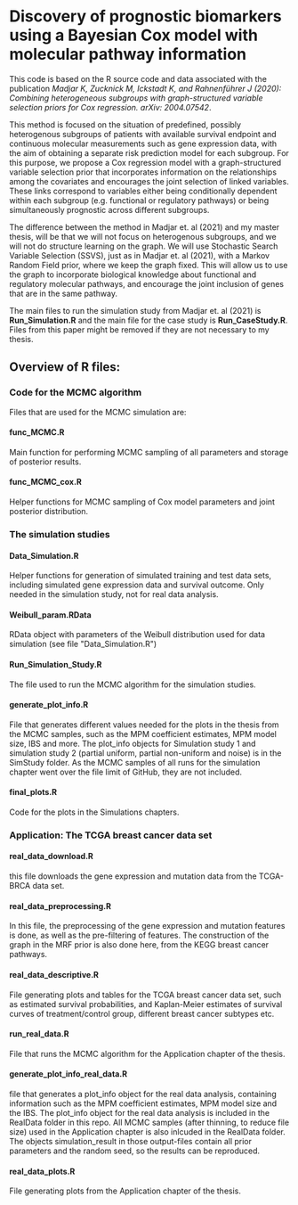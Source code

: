 # Discovery of prognostic biomarkers using a Bayesian Cox model with molecular pathway information

This code is based on the R source code and data associated with the publication *Madjar K, Zucknick M, Ickstadt K, and Rahnenführer J (2020): Combining heterogeneous subgroups with graph-structured variable selection priors for Cox regression. arXiv: 2004.07542*.

This method is focused on the situation of predefined, possibly heterogenous subgroups of patients with available survival endpoint and continuous molecular measurements such as gene expression
data, with the aim of obtaining a separate risk prediction model for each subgroup.
For this purpose, we propose a Cox regression model with a graph-structured variable selection prior that incorporates information on the relationships among the covariates and encourages the joint selection of linked variables.
These links correspond to variables either being conditionally dependent within each subgroup (e.g. functional or regulatory pathways) or being simultaneously prognostic across different subgroups.

The difference between the method in Madjar et. al (2021) and my master thesis, will be that we will not focus on heterogenous subgroups, and we will not do structure learning on the graph.
We will use Stochastic Search Variable Selection (SSVS), just as in Madjar et. al (2021), with a Markov Random Field prior, where we keep the graph fixed. This will allow us to use the
graph to incorporate biological knowledge about functional and regulatory molecular pathways, and encourage the joint inclusion of genes that are in the same pathway.

The main files to run the simulation study from Madjar et. al (2021) is **Run_Simulation.R** and the main file for the case study is **Run_CaseStudy.R**. Files from
this paper might be removed if they are not necessary to my thesis.

## Overview of R files:

### Code for the MCMC algorithm
Files that are used for the MCMC simulation are:

#### func_MCMC.R
Main function for performing MCMC sampling of all parameters and storage of posterior results.

#### func_MCMC_cox.R
Helper functions for MCMC sampling of Cox model parameters and joint posterior distribution.



### The simulation studies

#### Data_Simulation.R
Helper functions for generation of simulated training and test data sets, including simulated gene expression data and survival outcome. 
Only needed in the simulation study, not for real data analysis.

#### Weibull_param.RData
RData object with parameters of the Weibull distribution used for data simulation (see file "Data_Simulation.R")

#### Run_Simulation_Study.R
The file used to run the MCMC algorithm for the simulation studies. 

#### generate_plot_info.R
File that generates different values needed for the plots in the thesis from the MCMC samples, such as the MPM coefficient estimates, MPM model size, IBS and more. The plot_info objects for Simulation study 1 and simulation study 2 (partial uniform, partial non-uniform and noise) is in the SimStudy folder. As the MCMC samples of all runs for the simulation chapter went over the file limit of GitHub, they are not included.

#### final_plots.R
Code for the plots in the Simulations chapters.



### Application: The TCGA breast cancer data set

#### real_data_download.R
this file downloads the gene expression and mutation data from the TCGA-BRCA data set.

#### real_data_preprocessing.R
In this file, the preprocessing of the gene expression and mutation features is done, as well as the pre-filtering of features. The construction of the graph in the MRF prior is also done here, from the KEGG breast cancer pathways.

#### real_data_descriptive.R
File generating plots and tables for the TCGA breast cancer data set, such as estimated survival probabilities, and Kaplan-Meier estimates of survival curves of treatment/control group, different breast cancer subtypes etc.

#### run_real_data.R
File that runs the MCMC algorithm for the Application chapter of the thesis.

#### generate_plot_info_real_data.R
file that generates a plot_info object for the real data analysis, containing information such as the MPM coefficient estimates, MPM model size and the IBS. The plot_info object for the real data analysis is included in the RealData folder in this repo. All MCMC samples (after thinning, to reduce file size) used in the Application chapter is also inlcuded in the RealData folder. The objects simulation_result in those output-files contain all prior parameters and the random seed, so the results can be reproduced.


#### real_data_plots.R
File generating plots from the Application chapter of the thesis.




